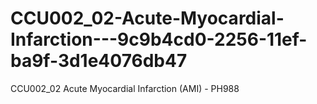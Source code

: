 # CCU002_02-Acute-Myocardial-Infarction---9c9b4cd0-2256-11ef-ba9f-3d1e4076db47
CCU002_02 Acute Myocardial Infarction (AMI) - PH988
